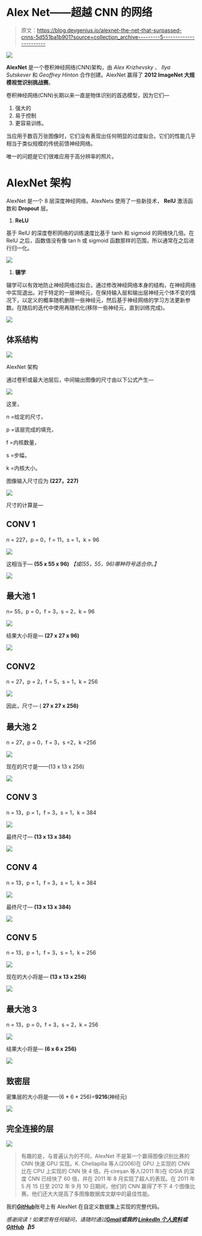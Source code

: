 # Alex Net——超越 CNN 的网络

> 原文：<https://blog.devgenius.io/alexnet-the-net-that-surpassed-cnns-5d551ba1b901?source=collection_archive---------5----------------------->

![](img/4777bfe079ebcf00ea70fd686a239cb9.png)

**AlexNet** 是一个卷积神经网络(CNN)架构，由 *Alex Krizhevsky* 、 *Ilya Sutskever* 和 *Geoffrey Hinton* 合作创建。AlexNet 赢得了 **2012 ImageNet 大规模视觉识别挑战赛**。

卷积神经网络(CNN)长期以来一直是物体识别的首选模型，因为它们—

1.  强大的
2.  易于控制
3.  更容易训练。

当应用于数百万张图像时，它们没有表现出任何明显的过度拟合。它们的性能几乎相当于类似规模的传统前馈神经网络。

唯一的问题是它们很难应用于高分辨率的照片。

# AlexNet 架构

AlexNet 是一个 8 层深度神经网络。AlexNets 使用了一些新技术， **RelU** 激活函数和 **Dropout** 层。

1.  **ReLU**

基于 RelU 的深度卷积网络的训练速度比基于 tanh 和 sigmoid 的网络快几倍。在 RelU 之后，函数值没有像 tan h 或 sigmoid 函数那样的范围，所以通常在之后进行归一化。

![](img/dd68adecc90efe976080f8c2dd1babcc.png)

1.  **辍学**

辍学可以有效地防止神经网络过拟合。通过修改神经网络本身的结构，在神经网络中实现退出。对于特定的一层神经元，在保持输入层和输出层神经元个体不变的情况下，以定义的概率随机删除一些神经元，然后基于神经网络的学习方法更新参数。在随后的迭代中使用再随机化(移除一些神经元，直到训练完成)。

![](img/a922777232af86648eb2da385c410f73.png)

## 体系结构

![](img/d871ea1a18f1d962111f0e2d2c8bddad.png)

AlexNet 架构

通过卷积或最大池层后，中间输出图像的尺寸由以下公式产生—

![](img/1de37de28073f405c348b555e627679e.png)

这里，

n =给定的尺寸，

p =该层完成的填充，

f =内核数量，

s =步幅，

k =内核大小。

图像输入尺寸应为 **(227，227)**

![](img/4936ae140607ff55e3826d0dff1ec208.png)

尺寸的计算是—

## **CONV 1**

n = 227，p = 0，f = 11，s = 1，k = 96

![](img/dd92e7ca69bdc97596cf19b297469ee6.png)

这相当于— **(55 x 55 x 96)** *【或(55，55，96)哪种符号适合你。】*

![](img/52d7351c39d392e0fb7ca38e8d70fc0b.png)

## 最大池 1

n= 55，p = 0，f = 3，s = 2，k = 96

![](img/e3d6961752343799662dbb66b668bf8e.png)

结果大小将是— **(27 x 27 x 96)**

![](img/469d1d3d0961000b03f99365c3464762.png)

## CONV2

n = 27，p = 2，f = 5，s = 1，k = 256

![](img/f1c7a78877981767aba9d927b4d43f46.png)

因此，尺寸— ( **27 x 27 x 256)**

## 最大池 2

n = 27，p = 0，f = 3，s =2，k =256

![](img/764f8ea08b104ec2246e790fcd2057c3.png)

现在的尺寸是——(13 x 13 x 256)

![](img/71e68e0ece113135f0c4eff2a04650c7.png)

## CONV 3

n = 13，p = 1，f = 3，s = 1，k = 384

![](img/08319d20f1bd5fb7d0ec174848f1dede.png)

最终尺寸— **(13 x 13 x 384)**

![](img/2f657eafed4df5f2788011b8812ec3a5.png)

## **CONV 4**

n = 13，p = 1，f = 3，s = 1，k = 384

![](img/08319d20f1bd5fb7d0ec174848f1dede.png)

最终尺寸— **(13 x 13 x 384)**

![](img/05ad707080496ee8143d0e900225e8f0.png)

## CONV 5

n = 13，p = 1，f = 3，s = 1，k = 256

![](img/e03c62bb74b7285f0fcfbbc13f8bf9ba.png)

现在的大小将是— **(13 x 13 x 256)**

![](img/ef24032a38f114e4d89240a9d97b46fc.png)

## 最大池 3

n = 13，p = 0，f = 3，s = 2，k = 256

![](img/ca23b4fec6b2ab082d55ff52dc44db19.png)

结果大小将是— **(6 x 6 x 256)**

![](img/0981a8f21450da0d3b08f9033f16adda.png)

## 致密层

密集层的大小将是——(6 * 6 * 256)=**9216**(神经元)

![](img/3163064093e621dfea8168be7b94ad0e.png)

## 完全连接的层

![](img/84c6d76cbfdc5297dc3d1bf3b782eb01.png)

> 有趣的是，与普遍认为的不同，AlexNet 不是第一个赢得图像识别比赛的 CNN 快速 GPU 实现。K. Chellapilla 等人(2006)在 GPU 上实现的 CNN 比在 CPU 上实现的 CNN 快 4 倍。丹·cireșan 等人(2011 年)在 IDSIA 的深度 CNN 已经快了 60 倍，并在 2011 年 8 月实现了超人的表现。在 2011 年 5 月 15 日至 2012 年 9 月 10 日期间，他们的 CNN 赢得了不下 4 个图像比赛。他们还大大提高了多图像数据库文献中的最佳性能。

我的[***GitHub***](https://github.com/AditiRastogi250701/DIARETDB1)账号上有 AlexNet 在自定义数据集上实现的完整代码。

*感谢阅读！如果您有任何疑问，请随时通过*[***Gmail***](http://aditi2507rastogi@gmail.com/)****或我的* [***LinkedIn 个人资料***](https://www.linkedin.com/in/aditi-rastogi-961789191/)**或*[***GitHub***](https://github.com/AditiRastogi250701)【t5****